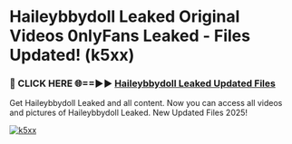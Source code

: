 # Haileybbydoll Leaked Original Videos 0nlyFans Leaked - Files Updated! (k5xx)

<h3>🔴 CLICK HERE 🌐==►► <a href="https://tinyurl.com/ehrbuxhb" rel="nofollow">Haileybbydoll Leaked Updated Files</a></h3>

Get Haileybbydoll Leaked and all content. Now you can access all videos and pictures of Haileybbydoll Leaked. New Updated Files 2025!

[![k5xx](https://i.imgur.com/lVYEuWS.gif)](https://tinyurl.com/ehrbuxhb)
